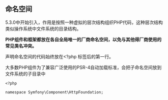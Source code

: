 ## 命名空间

5.3.0中开始引入，作用是按照一种虚拟的层次结构组织PHP代码，这种层次结构类似操作系统中文件系统的目录结构。

**PHP组件和框架都放在各自全局唯一的厂商命名空间，以免与其他得厂商使用的常见类名冲突。**

声明命名空间的代码始终放在&lt;?php 标签后的第一行。

大多数PHP组件为了兼容广泛使用的PSR-4自动加载标准，会把子命名空间放到文件系统的子目录中

```
<?php

namespace Symfony\Component\HttpFoundation;
```



